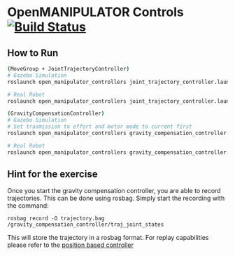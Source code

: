 # OpenMANIPULATOR Controls [![Build Status](https://travis-ci.org/ROBOTIS-GIT/open_manipulator_controls.svg?branch=master)](https://travis-ci.org/ROBOTIS-GIT/open_manipulator_controls)

## How to Run
```bash
(MoveGroup + JointTrajectoryController)
# Gazebo Simulation
roslaunch open_manipulator_controllers joint_trajectory_controller.launch

# Real Robot
roslaunch open_manipulator_controllers joint_trajectory_controller.launch sim:=false

(GravityCompensationController)
# Gazebo Simulation
# Set trasmission to effort and motor mode to current first
roslaunch open_manipulator_controllers gravity_compensation_controller.launch 

# Real Robot
roslaunch open_manipulator_controllers gravity_compensation_controller.launch sim:=false
```


## Hint for the exercise

Once you start the gravity compensation controller, you are able to record trajectories. This can be done using rosbag.
Simply start the recording with the command:
```
rosbag record -O trajectory.bag /gravity_compensation_controller/traj_joint_states
```
This will store the trajectory in a rosbag format.
For replay capabilities please refer to the [position based controller](https://github.com/DarioRepoRuler/om_position_controller.git) 